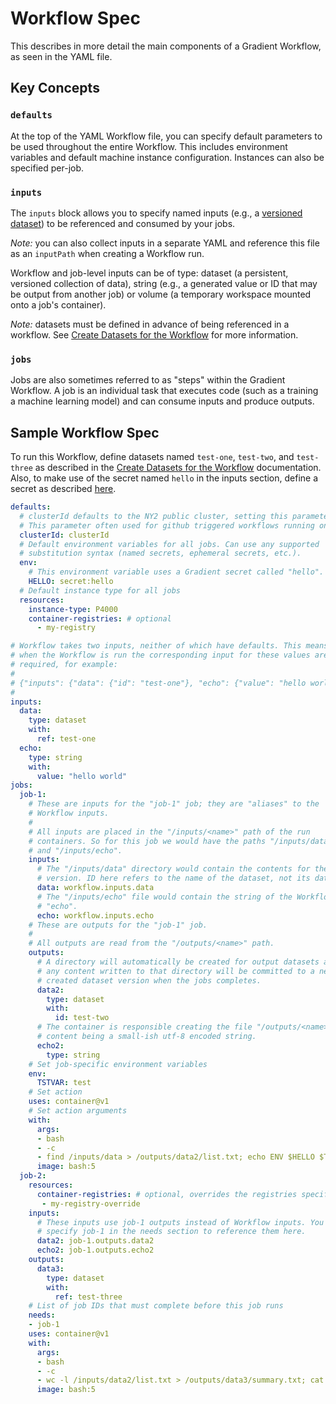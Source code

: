 # Workflow Spec

This describes in more detail the main components of a Gradient Workflow, as seen in the YAML file.

## Key Concepts

### `defaults`

At the top of the YAML Workflow file, you can specify default parameters to be used throughout the entire Workflow. This includes environment variables and default machine instance configuration. Instances can also be specified per-job.

### `inputs`

The `inputs` block allows you to specify named inputs (e.g., a [versioned dataset](../../data/data-overview/private-datasets-repository/)) to be referenced and consumed by your jobs.

_Note:_ you can also collect inputs in a separate YAML and reference this file as an `inputPath` when creating a Workflow run.

Workflow and job-level inputs can be of type: dataset (a persistent, versioned collection of data), string (e.g., a generated value or ID that may be output from another job) or volume (a temporary workspace mounted onto a job's container).

_Note:_ datasets must be defined in advance of being referenced in a workflow. See [Create Datasets for the Workflow](https://docs.paperspace.com/gradient/explore-train-deploy/workflows/getting-started-with-workflows#create-datasets-for-the-workflow) for more information.

### `jobs`

Jobs are also sometimes referred to as "steps" within the Gradient Workflow. A job is an individual task that executes code (such as a training a machine learning model) and can consume inputs and produce outputs.

## Sample Workflow Spec

To run this Workflow, define datasets named `test-one`, `test-two`, and `test-three` as described in the [Create Datasets for the Workflow](https://docs.paperspace.com/gradient/explore-train-deploy/workflows/getting-started-with-workflows#create-datasets-for-the-workflow) documentation. Also, to make use of the secret named `hello` in the inputs section, define a secret as described [here](../../get-started/managing-projects/using-secrets.md).

```yaml
defaults:
  # clusterId defaults to the NY2 public cluster, setting this parameter this is equaivalent to using the `--clusterId` flag on the command line.
  # This parameter often used for github triggered workflows running on private clusters.
  clusterId: clusterId 
  # Default environment variables for all jobs. Can use any supported
  # substitution syntax (named secrets, ephemeral secrets, etc.).
  env:
    # This environment variable uses a Gradient secret called "hello".
    HELLO: secret:hello
  # Default instance type for all jobs
  resources:
    instance-type: P4000
    container-registries: # optional
      - my-registry

# Workflow takes two inputs, neither of which have defaults. This means that
# when the Workflow is run the corresponding input for these values are
# required, for example:
#
# {"inputs": {"data": {"id": "test-one"}, "echo": {"value": "hello world"}}}
#
inputs:
  data:
    type: dataset
    with:
      ref: test-one
  echo:
    type: string
    with:
      value: "hello world"
jobs:
  job-1:
    # These are inputs for the "job-1" job; they are "aliases" to the
    # Workflow inputs.
    #
    # All inputs are placed in the "/inputs/<name>" path of the run
    # containers. So for this job we would have the paths "/inputs/data"
    # and "/inputs/echo".
    inputs:
      # The "/inputs/data" directory would contain the contents for the dataset
      # version. ID here refers to the name of the dataset, not its dataset ID.
      data: workflow.inputs.data
      # The "/inputs/echo" file would contain the string of the Workflow input
      # "echo".
      echo: workflow.inputs.echo
    # These are outputs for the "job-1" job.
    #
    # All outputs are read from the "/outputs/<name>" path.
    outputs:
      # A directory will automatically be created for output datasets and
      # any content written to that directory will be committed to a newly
      # created dataset version when the jobs completes.
      data2:
        type: dataset
        with:
          id: test-two
      # The container is responsible creating the file "/outputs/<name>" with the
      # content being a small-ish utf-8 encoded string.
      echo2:
        type: string
    # Set job-specific environment variables
    env:
      TSTVAR: test
    # Set action
    uses: container@v1
    # Set action arguments
    with:
      args:
      - bash
      - -c
      - find /inputs/data > /outputs/data2/list.txt; echo ENV $HELLO $TSTVAR > /outputs/echo2; cat /inputs/echo; echo; cat /outputs/data2/list.txt /outputs/echo2
      image: bash:5
  job-2:
    resources:
      container-registries: # optional, overrides the registries specified in `defaults`
       - my-registry-override
    inputs:
      # These inputs use job-1 outputs instead of Workflow inputs. You must
      # specify job-1 in the needs section to reference them here.
      data2: job-1.outputs.data2
      echo2: job-1.outputs.echo2
    outputs:
      data3:
        type: dataset
        with:
          ref: test-three
    # List of job IDs that must complete before this job runs
    needs:
    - job-1
    uses: container@v1
    with:
      args:
      - bash
      - -c
      - wc -l /inputs/data2/list.txt > /outputs/data3/summary.txt; cat /outputs/data3/summary.txt /inputs/echo2
      image: bash:5
```
